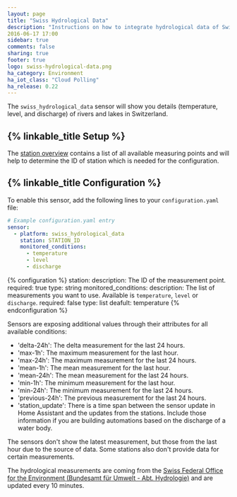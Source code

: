 ```yaml
---
layout: page
title: "Swiss Hydrological Data"
description: "Instructions on how to integrate hydrological data of Swiss waters within Home Assistant."
2016-06-17 17:00
sidebar: true
comments: false
sharing: true
footer: true
logo: swiss-hydrological-data.png
ha_category: Environment
ha_iot_class: "Cloud Polling"
ha_release: 0.22
---
```


The `swiss_hydrological_data` sensor will show you details (temperature, level, and discharge) of rivers and lakes in Switzerland.

## {% linkable_title Setup %}

The [station overview](https://www.hydrodaten.admin.ch/en/stations-and-data.html) contains a list of all available measuring points and will help to determine the ID of station which is needed for the configuration.

## {% linkable_title Configuration %}

To enable this sensor, add the following lines to your `configuration.yaml` file:

```yaml
# Example configuration.yaml entry
sensor:
  - platform: swiss_hydrological_data
    station: STATION_ID
    monitored_conditions:
      - temperature
      - level
      - discharge
```

{% configuration %}
station:
  description: The ID of the measurement point.
  required: true
  type: string
monitored_conditions:
  description: The list of measurements you want to use. Available is `temperature`, `level` or `discharge`.
  required: false
  type: list
  deafult: temperature
{% endconfiguration %}

Sensors are exposing additional values through their attributes for all available conditions:

- 'delta-24h': The delta measurement for the last 24 hours.
- 'max-1h': The maximum measurement for the last hour.
- 'max-24h': The maximum measurement for the last 24 hours.
- 'mean-1h': The mean measurement for the last hour.
- 'mean-24h': The mean measurement for the last 24 hours.
- 'min-1h': The minimum measurement for the last hour.
- 'min-24h': The minimum measurement for the last 24 hours.
- 'previous-24h': The previous measurement for the last 24 hours.
- 'station_update': There is a time span between the sensor update in Home Assistant and the updates from the stations. Include those information if you are building automations based on the discharge of a water body.

<p class='note info'>
  The sensors don't show the latest measurement, but those from the last hour due to the source of data. Some stations also don't provide data for certain measurements.
</p>

The hydrological measurements are coming from the [Swiss Federal Office for the Environment (Bundesamt für Umwelt - Abt. Hydrologie)](http://www.hydrodaten.admin.ch) and are updated every 10 minutes.
